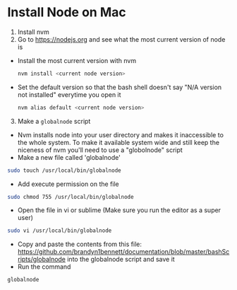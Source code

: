 Install Node on Mac
===================

1. Install nvm
2. Go to https://nodejs.org and see what the most current version of node is
  * Install the most current version with nvm

    ```bash
    nvm install <current node version>
    ```
  * Set the default version so that the bash shell doesn't say "N/A version not installed" everytime you open it
    
    ```bash  
    nvm alias default <current node version>
    ```

3. Make a `globalnode` script
  * Nvm installs node into your user directory and makes it inaccessible to the whole system.  To make it available system wide and still keep the niceness of nvm you'll need to use a "globolnode" script
  * Make a new file called 'globalnode'

  ```bash
  sudo touch /usr/local/bin/globalnode
  ```
  * Add execute permission on the file
    
  ```bash
  sudo chmod 755 /usr/local/bin/globalnode
  ```
  * Open the file in vi or sublime (Make sure you run the editor as a super user)

  ```bash
  sudo vi /usr/local/bin/globalnode
  ```
  * Copy and paste the contents from this file: https://github.com/brandyn1bennett/documentation/blob/master/bashScripts/globalnode into the globalnode script and save it
  * Run the command

  ```bash 
  globalnode
  ```